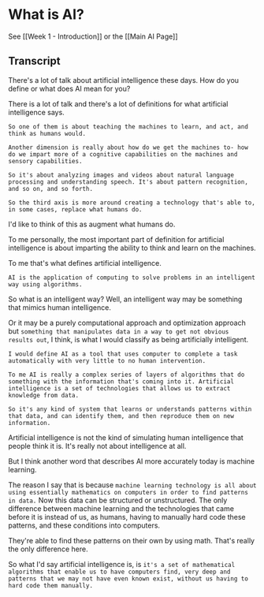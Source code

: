 # What is AI? 

See [[Week 1 - Introduction]] or the [[Main AI Page]]

## Transcript

There's a lot of talk about artificial intelligence these days. How do you define or what does
AI mean for you? 

There is a lot of talk and there's a lot of definitions for what artificial intelligence says.

	So one of them is about teaching the machines to learn, and act, and think as humans would.

	Another dimension is really about how do we get the machines to- how do we impart more of a cognitive capabilities on the machines and sensory capabilities. 

	So it's about analyzing images and videos about natural language processing and understanding speech. It's about pattern recognition, and so on, and so forth. 

	So the third axis is more around creating a technology that's able to, in some cases, replace what humans do.

I'd like to think of this as augment what humans do. 

To me personally, the most important part of definition for artificial intelligence is about imparting the ability to think and learn on the machines. 

To me that's what defines artificial intelligence. 

	AI is the application of computing to solve problems in an intelligent way using algorithms.

So what is an intelligent way? Well, an intelligent way may be something that mimics human intelligence.

Or it may be a purely computational approach and optimization approach but `something that manipulates data in a way to get not obvious results out`, I think, is what I would classify as being artificially intelligent.

	I would define AI as a tool that uses computer to complete a task automatically with very little to no human intervention. 

	To me AI is really a complex series of layers of algorithms that do something with the information that's coming into it. Artificial intelligence is a set of technologies that allows us to extract knowledge from data.

	So it's any kind of system that learns or understands patterns within that data, and can identify them, and then reproduce them on new information. 

Artificial intelligence is not the kind of simulating human intelligence that people think it is. It's really not about intelligence at all.

But I think another word that describes AI more accurately today is machine learning.

The reason I say that is because `machine learning technology is all about using essentially mathematics on computers in order to find patterns in data.` Now this data can be structured or unstructured. The only difference between machine learning and the technologies that came before it is instead of us, as humans, having to manually hard code these patterns, and these conditions into computers. 

They're able to find these patterns on their own by using math. That's really the only difference here. 

So what I'd say artificial intelligence is, is `it's a set of mathematical algorithms that enable us to have computers find, very deep and patterns that we may not have even known exist, without us having to hard code them manually.`
